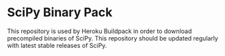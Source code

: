 SciPy Binary Pack
=================

This repository is used by Heroku Buildpack in order to download precompiled
binaries of SciPy.  This repository should be updated regularly with latest
stable releases of SciPy.

